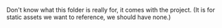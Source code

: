 Don't know what this folder is really for, it comes with the project. (It is for static assets we want to reference, we should have none.)
